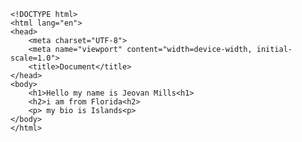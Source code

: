 
    <!DOCTYPE html>
    <html lang="en">
    <head>
        <meta charset="UTF-8">
        <meta name="viewport" content="width=device-width, initial-scale=1.0">
        <title>Document</title>
    </head>
    <body>
        <h1>Hello my name is Jeovan Mills<h1>
        <h2>i am from Florida<h2>
        <p> my bio is Islands<p>
    </body>
    </html>
    